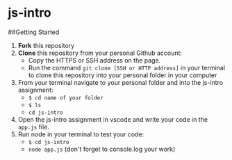 # js-intro

##Getting Started
1. **Fork** this repository
2. **Clone** this repository from your personal Github account:
    - Copy the HTTPS or SSH address on the page.
    - Run the command `git clone [SSH or HTTP address]` in your terminal to clone this repository into your personal folder in  your computer 
3. From your terminal navigate to your personal folder and into the js-intro assignment:
    - `$ cd name of your folder`
    - `$ ls` 
    - `cd js-intro`
4. Open the js-intro assignment in vscode and write your code in the `app.js` file.
5. Run node in your terminal to test your code:
   - `$ cd js-intro`
   - `node app.js` (don't forget to console.log your work)
